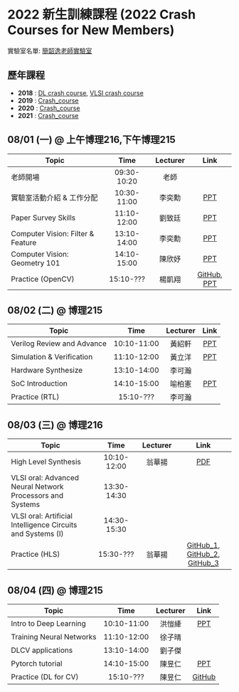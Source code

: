 # 2022 新生訓練課程 (2022 Crash Courses for New Members)
實驗室名單:
[簡韶逸老師實驗室](http://media.ee.ntu.edu.tw/)

## 歷年課程

+ **2018** : [DL crash course](./2018/2018_DL_Crash_Course.md), [VLSI crash course](./2018/2018_VLSI_Crash_Course.md)
+ **2019** : [Crash_course](./2019/README.md)
+ **2020** : [Crash_course](./2020/README.md)
+ **2021** : [Crash_course](./2021/README.md)

## 08/01 (一) @ 上午博理216,下午博理215
|Topic|Time|Lecturer|Link|
|---|:---:|:---:|:---:|
|老師開場|09:30-10:20|老師| |
|實驗室活動介紹 & 工作分配|10:30-11:00|李奕勳|[PPT](http://media.ee.ntu.edu.tw/crash_course/2022/2022_intro_lab.pptx)|
|Paper Survey Skills|11:10-12:00|劉致廷|[PPT](http://media.ee.ntu.edu.tw/crash_course/2022/paper_survey_skills_2022.pptx)|
|Computer Vision: Filter & Feature|13:10-14:00|李奕勳|[PPT](http://media.ee.ntu.edu.tw/crash_course/2022/Filter_and_Feature.pptx)|
|Computer Vision: Geometry 101|14:10-15:00|陳欣妤|[PPT](http://media.ee.ntu.edu.tw/crash_course/2022/Geometry_101.pptx)|
|Practice (OpenCV)|15:10-???|楊凱翔|[GitHub](https://github.com/mediaic/Python_OpenCV_Lab), [PPT](http://media.ee.ntu.edu.tw/crash_course/2022/python_opencv_lab_2022.pptx)|

## 08/02 (二) @ 博理215
|Topic|Time|Lecturer|Link|
|---|:---:|:---:|:---:|
|Verilog Review and Advance|10:10-11:00|黃紹軒|[PPT](http://media.ee.ntu.edu.tw/crash_course/2022/2022_hardware_basic.pptx)|
|Simulation & Verification|11:10-12:00|黃立洋|[PPT](http://media.ee.ntu.edu.tw/crash_course/2022/rtl_verification.pptx)|
|Hardware Synthesize|13:10-14:00|李可瀚||
|SoC Introduction|14:10-15:00|喻柏憲|[PPT](http://media.ee.ntu.edu.tw/crash_course/2022/SOC_Introduction_2022.pptx)|
|Practice (RTL)|15:10-???|李可瀚||

## 08/03 (三) @ 博理216
|Topic|Time|Lecturer|Link|
|---|:---:|:---:|:---:|
|High Level Synthesis |10:10-12:00|翁華揚|[PDF](http://media.ee.ntu.edu.tw/crash_course/2022/HLS101_v2.pdf)|
|VLSI oral: Advanced Neural Network Processors and Systems |13:30-14:30| | |
|VLSI oral: Artificial Intelligence Circuits and Systems (I) |14:30-15:30| | |
|Practice (HLS)|15:30-???|翁華揚|[GitHub_1](https://github.com/mediaic/boledu-hls-course-lab_1.git), [GitHub_2](https://github.com/mediaic/boledu-hls-course-lab_2.git), [GitHub_3](https://github.com/mediaic/boledu-hls-course-lab_3.git)|

## 08/04 (四) @ 博理215
|Topic|Time|Lecturer|Link|
|---|:---:|:---:|:---:|
|Intro to Deep Learning|10:10-11:00|洪愷縴|[PPT](http://media.ee.ntu.edu.tw/crash_course/2022/2022_Intro_DL.pptx)|
|Training Neural Networks|11:10-12:00|徐子晴||
|DLCV applications|13:10-14:00|劉子傑||
|Pytorch tutorial|14:10-15:00|陳昱仁|[PPT](http://media.ee.ntu.edu.tw/crash_course/2022/PyTorch_Tutorial.pptx)|
|Practice (DL for CV)|15:10-???|陳昱仁|[GitHub](https://github.com/mediaic/DL_Practice)|

